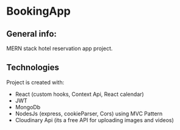 # BookingApp
## General info:
 MERN stack hotel reservation app project.
## Technologies
Project is created with: 
  * React (custom hooks, Context Api, React calendar)
  * JWT
  * MongoDb
  * NodesJs (express, cookieParser, Cors) using MVC Pattern
  * Cloudinary Api (its a free API for uploading images and videos)
